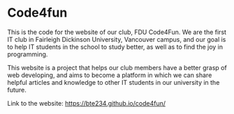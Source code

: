 # Code4fun
This is the code for the website of our club, FDU Code4Fun. We are the first IT club in Fairleigh Dickinson University, Vancouver campus, and our goal is to help IT students in the school to study better, as well as to find the joy in programming.

This website is a project that helps our club members have a better grasp of web developing, and aims to become a platform in which we can share helpful articles and knowledge to other IT students in our university in the future.

Link to the website: https://bte234.github.io/code4fun/

